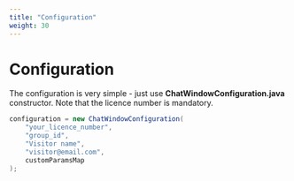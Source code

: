 ```yaml
---
title: "Configuration"
weight: 30
---
```


# Configuration

The configuration is very simple - just use **ChatWindowConfiguration.java** constructor. Note that the licence number is mandatory.

```java
configuration = new ChatWindowConfiguration(
	"your_licence_number", 
	"group_id", 
	"Visitor name", 
	"visitor@email.com", 
	customParamsMap
);
```
